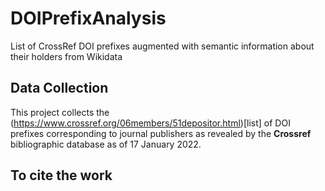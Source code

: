 # DOIPrefixAnalysis
List of CrossRef DOI prefixes augmented with semantic information about their holders from Wikidata

## Data Collection
This project collects the (https://www.crossref.org/06members/51depositor.html)[list] of DOI prefixes corresponding to journal publishers as revealed by the **Crossref** bibliographic database as of 17 January 2022. 


## To cite the work

